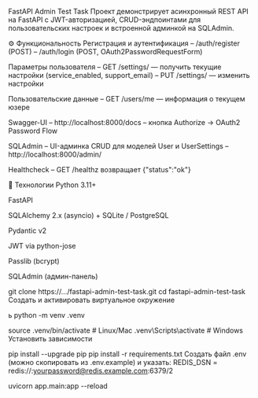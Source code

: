 FastAPI Admin Test Task
Проект демонстрирует асинхронный REST API на FastAPI с JWT-авторизацией, CRUD-эндпоинтами для пользовательских настроек и встроенной админкой на SQLAdmin.

⚙️ Функциональность
Регистрация и аутентификация
– /auth/register (POST)
– /auth/login (POST, OAuth2PasswordRequestForm)

Параметры пользователя
– GET /settings/ — получить текущие настройки (service_enabled, support_email)
– PUT /settings/ — изменить настройки

Пользовательские данные
– GET /users/me — информация о текущем юзере

Swagger-UI
– http://localhost:8000/docs
– кнопка Authorize → OAuth2 Password Flow

SQLAdmin
– UI-админка CRUD для моделей User и UserSettings
– http://localhost:8000/admin/

Healthcheck
– GET /healthz возвращает {"status":"ok"}

🧰 Технологии
Python 3.11+

FastAPI

SQLAlchemy 2.x (asyncio) + SQLite / PostgreSQL

Pydantic v2

JWT via python-jose

Passlib (bcrypt)

SQLAdmin (админ-панель)





git clone https://…/fastapi-admin-test-task.git
cd fastapi-admin-test-task
Создать и активировать виртуальное окружение

ь
python -m venv .venv

source .venv/bin/activate    # Linux/Mac
.venv\Scripts\activate       # Windows
Установить зависимости


pip install --upgrade pip
pip install -r requirements.txt
Создать файл .env (можно скопировать из .env.example) и указать:
REDIS_DSN = redis://:yourpassword@redis.example.com:6379/2



uvicorn app.main:app --reload
